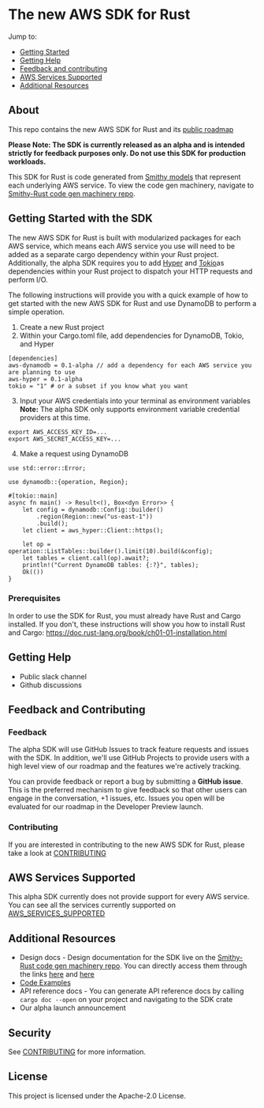 # The new AWS SDK for Rust 

Jump to:
- [Getting Started](#Getting-Started-with-the-SDK)
- [Getting Help](#Getting-Help)
- [Feedback and contributing](#Feedback-and-Contributing)
- [AWS Services Supported](#AWS-Services-Supported)
- [Additional Resources](#Additional-Resources)

## About

This repo contains the new AWS SDK for Rust and its [public roadmap](https://github.com/awslabs/aws-sdk-rust/projects/1)

**Please Note: The SDK is currently released as an alpha and is intended strictly for feedback purposes only. Do not use this SDK for production workloads.**

This SDK for Rust is code generated from [Smithy models](https://awslabs.github.io/smithy/) that represent each underlying AWS service. To view the code gen machinery, navigate to [Smithy-Rust code gen machinery repo](https://github.com/awslabs/smithy-rs).

## Getting Started with the SDK

The new AWS SDK for Rust is built with modularized packages for each AWS service, which means each AWS service you use will need to be added as a separate cargo dependency within your Rust project. Additionally, the alpha SDK requires you to add [Hyper](https://crates.io/crates/hyper) and [Tokio](https://crates.io/crates/tokio)as dependencies within your Rust project to dispatch your HTTP requests and perform I/O.

The following instructions will provide you with a quick example of how to get started with the new AWS SDK for Rust and use DynamoDB to perform a simple operation.

1. Create a new Rust project 
2. Within your Cargo.toml file, add dependencies for DynamoDB, Tokio, and Hyper

```
[dependencies]
aws-dynamodb = 0.1-alpha // add a dependency for each AWS service you are planning to use    
aws-hyper = 0.1-alpha
tokio = "1" # or a subset if you know what you want
```
3. Input your AWS credentials into your terminal as environment variables **Note:** The alpha SDK only supports environment variable credential providers at this time. 

```
export AWS_ACCESS_KEY_ID=...
export AWS_SECRET_ACCESS_KEY=...
```

4. Make a request using DynamoDB

```
use std::error::Error;

use dynamodb::{operation, Region};

#[tokio::main]
async fn main() -> Result<(), Box<dyn Error>> {
    let config = dynamodb::Config::builder()
        .region(Region::new("us-east-1"))
        .build();
    let client = aws_hyper::Client::https();

    let op = operation::ListTables::builder().limit(10).build(&config);
    let tables = client.call(op).await?;
    println!("Current DynamoDB tables: {:?}", tables);
    Ok(())
}
```

### Prerequisites

In order to use the SDK for Rust, you must already have Rust and Cargo installed. If you don't, these instructions will show you how to install Rust and Cargo: https://doc.rust-lang.org/book/ch01-01-installation.html

## Getting Help

* Public slack channel
* Github discussions

## Feedback and Contributing

### Feedback 

The alpha SDK will use GitHub Issues to track feature requests and issues with the SDK. In addition, we'll use GitHub Projects to provide users with a high level view of our roadmap and the features we're actively tracking. 

You can provide feedback or report a bug  by submitting a **GitHub issue**. This is the preferred mechanism to give feedback so that other users can engage in the conversation, +1 issues, etc. Issues you open will be evaluated for our roadmap in the Developer Preview launch.

### Contributing

If you are interested in contributing to the new AWS SDK for Rust, please take a look at [CONTRIBUTING](CONTRIBUTING.md)

## AWS Services Supported

This alpha SDK currently does not provide support for every AWS service. You can see all the services currently supported on [AWS_SERVICES_SUPPORTED](AWS_SERVICES_SUPPORTED.md)

## Additional Resources

- Design docs - Design documentation for the SDK live on the [Smithy-Rust code gen machinery repo](https://github.com/awslabs/smithy-rs). You can directly access them through the links [here](https://github.com/awslabs/smithy-rs/tree/main/rust-runtime) and [here](https://github.com/awslabs/smithy-rs/tree/main/aws/rust-runtime)
- [Code Examples](https://github.com/awslabs/aws-sdk-rust/tree/main/sdk/examples)
- API reference docs - You can generate API reference docs by calling `cargo doc --open` on your  project and navigating to the SDK crate
- Our alpha launch announcement

## Security

See [CONTRIBUTING](CONTRIBUTING.md#security-issue-notifications) for more information.

## License

This project is licensed under the Apache-2.0 License.

